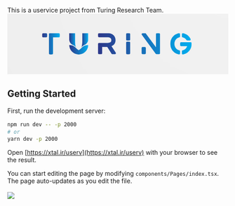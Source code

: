 This is a uservice project from Turing Research Team.
<img src="https://github.com/ArminKardan/utrialv2/blob/master/turing.png?raw=true"/>
## Getting Started

First, run the development server:

```bash
npm run dev -- -p 2000
# or
yarn dev -p 2000
```

Open [https://xtal.ir/userv](https://xtal.ir/userv) with your browser to see the result.

You can start editing the page by modifying `components/Pages/index.tsx`. The page auto-updates as you edit the file.
<br/>
<br/>
<img src="https://https://github.com/Elenavz83/uweather/blob/master/uweather.png" />


